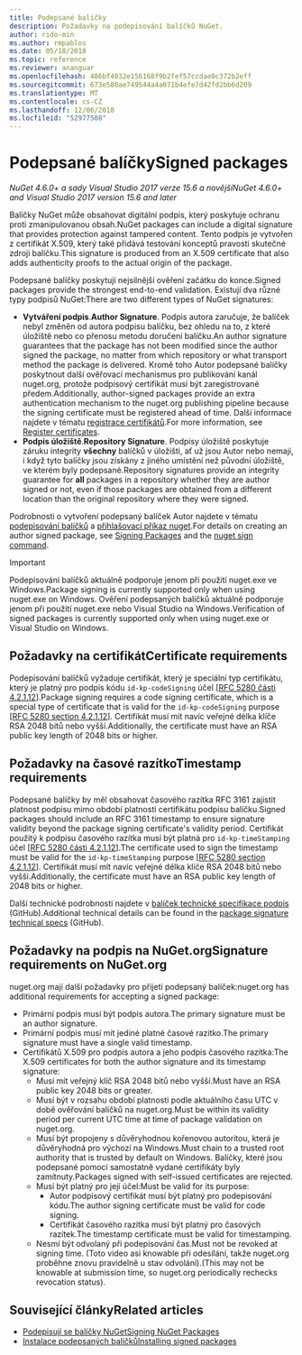 ```yaml
---
title: Podepsané balíčky
description: Požadavky na podepisování balíčků NuGet.
author: rido-min
ms.author: rmpablos
ms.date: 05/18/2018
ms.topic: reference
ms.reviewer: ananguar
ms.openlocfilehash: 486bf4032e156168f9b2fef57ccdae0c372b2eff
ms.sourcegitcommit: 673e580ae749544a4a071b4efe7d42fd2bb6d209
ms.translationtype: MT
ms.contentlocale: cs-CZ
ms.lasthandoff: 12/06/2018
ms.locfileid: "52977508"
---
```

# <a name="signed-packages"></a><span data-ttu-id="70700-103">Podepsané balíčky</span><span class="sxs-lookup"><span data-stu-id="70700-103">Signed packages</span></span>

<span data-ttu-id="70700-104">*NuGet 4.6.0+ a sady Visual Studio 2017 verze 15.6 a novější*</span><span class="sxs-lookup"><span data-stu-id="70700-104">*NuGet 4.6.0+ and Visual Studio 2017 version 15.6 and later*</span></span>

<span data-ttu-id="70700-105">Balíčky NuGet může obsahovat digitální podpis, který poskytuje ochranu proti zmanipulovanou obsah.</span><span class="sxs-lookup"><span data-stu-id="70700-105">NuGet packages can include a digital signature that provides protection against tampered content.</span></span> <span data-ttu-id="70700-106">Tento podpis je vytvořen z certifikát X.509, který také přidává testování konceptů pravosti skutečné zdroji balíčku.</span><span class="sxs-lookup"><span data-stu-id="70700-106">This signature is produced from an X.509 certificate that also adds authenticity proofs to the actual origin of the package.</span></span>

<span data-ttu-id="70700-107">Podepsané balíčky poskytují nejsilnější ověření začátku do konce.</span><span class="sxs-lookup"><span data-stu-id="70700-107">Signed packages provide the strongest end-to-end validation.</span></span> <span data-ttu-id="70700-108">Existují dva různé typy podpisů NuGet:</span><span class="sxs-lookup"><span data-stu-id="70700-108">There are two different types of NuGet signatures:</span></span>
- <span data-ttu-id="70700-109">**Vytváření podpis**.</span><span class="sxs-lookup"><span data-stu-id="70700-109">**Author Signature**.</span></span> <span data-ttu-id="70700-110">Podpis autora zaručuje, že balíček nebyl změněn od autora podpisu balíčku, bez ohledu na to, z které úložiště nebo co přenosu metodu doručení balíčku.</span><span class="sxs-lookup"><span data-stu-id="70700-110">An author signature guarantees that the package has not been modified since the author signed the package, no matter from which repository or what transport method the package is delivered.</span></span> <span data-ttu-id="70700-111">Kromě toho Autor podepsané balíčky poskytnout další ověřovací mechanismus pro publikování kanál nuget.org, protože podpisový certifikát musí být zaregistrované předem.</span><span class="sxs-lookup"><span data-stu-id="70700-111">Additionally, author-signed packages provide an extra authentication mechanism to the nuget.org publishing pipeline because the signing certificate must be registered ahead of time.</span></span> <span data-ttu-id="70700-112">Další informace najdete v tématu [registrace certifikátů](#register-certificate-on-nugetorg).</span><span class="sxs-lookup"><span data-stu-id="70700-112">For more information, see [Register certificates](#register-certificate-on-nugetorg).</span></span>
- <span data-ttu-id="70700-113">**Podpis úložiště**.</span><span class="sxs-lookup"><span data-stu-id="70700-113">**Repository Signature**.</span></span> <span data-ttu-id="70700-114">Podpisy úložiště poskytuje záruku integrity **všechny** balíčků v úložišti, ať už jsou Autor nebo nemají, i když tyto balíčky jsou získány z jiného umístění než původní úložiště, ve kterém byly podepsané.</span><span class="sxs-lookup"><span data-stu-id="70700-114">Repository signatures provide an integrity guarantee for **all** packages in a repository whether they are author signed or not, even if those packages are obtained from a different location than the original repository where they were signed.</span></span>   

<span data-ttu-id="70700-115">Podrobnosti o vytvoření podepsaný balíček Autor najdete v tématu [podepisování balíčků](../create-packages/Sign-a-package.md) a [přihlašovací příkaz nuget](../tools/cli-ref-sign.md).</span><span class="sxs-lookup"><span data-stu-id="70700-115">For details on creating an author signed package, see [Signing Packages](../create-packages/Sign-a-package.md) and the [nuget sign command](../tools/cli-ref-sign.md).</span></span>

> [!Important]
> <span data-ttu-id="70700-116">Podepisování balíčků aktuálně podporuje jenom při použití nuget.exe ve Windows.</span><span class="sxs-lookup"><span data-stu-id="70700-116">Package signing is currently supported only when using nuget.exe on Windows.</span></span> <span data-ttu-id="70700-117">Ověření podepsaných balíčků aktuálně podporuje jenom při použití nuget.exe nebo Visual Studio na Windows.</span><span class="sxs-lookup"><span data-stu-id="70700-117">Verification of signed packages is currently supported only when using nuget.exe or Visual Studio on Windows.</span></span>

## <a name="certificate-requirements"></a><span data-ttu-id="70700-118">Požadavky na certifikát</span><span class="sxs-lookup"><span data-stu-id="70700-118">Certificate requirements</span></span>

<span data-ttu-id="70700-119">Podepisování balíčků vyžaduje certifikát, který je speciální typ certifikátu, který je platný pro podpis kódu `id-kp-codeSigning` účel [[RFC 5280 části 4.2.1.12](https://tools.ietf.org/html/rfc5280#section-4.2.1.12)].</span><span class="sxs-lookup"><span data-stu-id="70700-119">Package signing requires a code signing certificate, which is a special type of certificate that is valid for the `id-kp-codeSigning` purpose [[RFC 5280 section 4.2.1.12](https://tools.ietf.org/html/rfc5280#section-4.2.1.12)].</span></span> <span data-ttu-id="70700-120">Certifikát musí mít navíc veřejné délka klíče RSA 2048 bitů nebo vyšší.</span><span class="sxs-lookup"><span data-stu-id="70700-120">Additionally, the certificate must have an RSA public key length of 2048 bits or higher.</span></span>

## <a name="timestamp-requirements"></a><span data-ttu-id="70700-121">Požadavky na časové razítko</span><span class="sxs-lookup"><span data-stu-id="70700-121">Timestamp requirements</span></span>

<span data-ttu-id="70700-122">Podepsané balíčky by měl obsahovat časového razítka RFC 3161 zajistit platnost podpisu mimo období platnosti certifikátu podpisu balíčku.</span><span class="sxs-lookup"><span data-stu-id="70700-122">Signed packages should include an RFC 3161 timestamp to ensure signature validity beyond the package signing certificate's validity period.</span></span> <span data-ttu-id="70700-123">Certifikát použitý k podpisu časového razítka musí být platná pro `id-kp-timeStamping` účel [[RFC 5280 části 4.2.1.12](https://tools.ietf.org/html/rfc5280#section-4.2.1.12)].</span><span class="sxs-lookup"><span data-stu-id="70700-123">The certificate used to sign the timestamp must be valid for the `id-kp-timeStamping` purpose [[RFC 5280 section 4.2.1.12](https://tools.ietf.org/html/rfc5280#section-4.2.1.12)].</span></span> <span data-ttu-id="70700-124">Certifikát musí mít navíc veřejné délka klíče RSA 2048 bitů nebo vyšší.</span><span class="sxs-lookup"><span data-stu-id="70700-124">Additionally, the certificate must have an RSA public key length of 2048 bits or higher.</span></span>

<span data-ttu-id="70700-125">Další technické podrobnosti najdete v [balíček technické specifikace podpis](https://github.com/NuGet/Home/wiki/Package-Signatures-Technical-Details) (GitHub).</span><span class="sxs-lookup"><span data-stu-id="70700-125">Additional technical details can be found in the [package signature technical specs](https://github.com/NuGet/Home/wiki/Package-Signatures-Technical-Details) (GitHub).</span></span>

## <a name="signature-requirements-on-nugetorg"></a><span data-ttu-id="70700-126">Požadavky na podpis na NuGet.org</span><span class="sxs-lookup"><span data-stu-id="70700-126">Signature requirements on NuGet.org</span></span>

<span data-ttu-id="70700-127">nuget.org mají další požadavky pro přijetí podepsaný balíček:</span><span class="sxs-lookup"><span data-stu-id="70700-127">nuget.org has additional requirements for accepting a signed package:</span></span>

- <span data-ttu-id="70700-128">Primární podpis musí být podpis autora.</span><span class="sxs-lookup"><span data-stu-id="70700-128">The primary signature must be an author signature.</span></span>
- <span data-ttu-id="70700-129">Primární podpis musí mít jediné platné časové razítko.</span><span class="sxs-lookup"><span data-stu-id="70700-129">The primary signature must have a single valid timestamp.</span></span>
- <span data-ttu-id="70700-130">Certifikátů X.509 pro podpis autora a jeho podpis časového razítka:</span><span class="sxs-lookup"><span data-stu-id="70700-130">The X.509 certificates for both the author signature and its timestamp signature:</span></span>
  - <span data-ttu-id="70700-131">Musí mít veřejný klíč RSA 2048 bitů nebo vyšší.</span><span class="sxs-lookup"><span data-stu-id="70700-131">Must have an RSA public key 2048 bits or greater.</span></span>
  - <span data-ttu-id="70700-132">Musí být v rozsahu období platnosti podle aktuálního času UTC v době ověřování balíčků na nuget.org.</span><span class="sxs-lookup"><span data-stu-id="70700-132">Must be within its validity period per current UTC time at time of package validation on nuget.org.</span></span>
  - <span data-ttu-id="70700-133">Musí být propojeny s důvěryhodnou kořenovou autoritou, která je důvěryhodná pro výchozí na Windows.</span><span class="sxs-lookup"><span data-stu-id="70700-133">Must chain to a trusted root authority that is trusted by default on Windows.</span></span> <span data-ttu-id="70700-134">Balíčky, které jsou podepsané pomocí samostatně vydané certifikáty byly zamítnuty.</span><span class="sxs-lookup"><span data-stu-id="70700-134">Packages signed with self-issued certificates are rejected.</span></span>
  - <span data-ttu-id="70700-135">Musí být platný pro její účel:</span><span class="sxs-lookup"><span data-stu-id="70700-135">Must be valid for its purpose:</span></span> 
    - <span data-ttu-id="70700-136">Autor podpisový certifikát musí být platný pro podepisování kódu.</span><span class="sxs-lookup"><span data-stu-id="70700-136">The author signing certificate must be valid for code signing.</span></span>
    - <span data-ttu-id="70700-137">Certifikát časového razítka musí být platný pro časových razítek.</span><span class="sxs-lookup"><span data-stu-id="70700-137">The timestamp certificate must be valid for timestamping.</span></span>
  - <span data-ttu-id="70700-138">Nesmí být odvolaný při podepisování čas.</span><span class="sxs-lookup"><span data-stu-id="70700-138">Must not be revoked at signing time.</span></span> <span data-ttu-id="70700-139">(Toto video asi knowable při odesílání, takže nuget.org proběhne znovu pravidelně u stav odvolání).</span><span class="sxs-lookup"><span data-stu-id="70700-139">(This may not be knowable at submission time, so nuget.org periodically rechecks revocation status).</span></span>
  
  
## <a name="related-articles"></a><span data-ttu-id="70700-140">Související články</span><span class="sxs-lookup"><span data-stu-id="70700-140">Related articles</span></span>

- [<span data-ttu-id="70700-141">Podepisují se balíčky NuGet</span><span class="sxs-lookup"><span data-stu-id="70700-141">Signing NuGet Packages</span></span>](../create-packages/Sign-a-Package.md)
- [<span data-ttu-id="70700-142">Instalace podepsaných balíčků</span><span class="sxs-lookup"><span data-stu-id="70700-142">Installing signed packages</span></span>](../consume-packages/installing-signed-packages.md)
